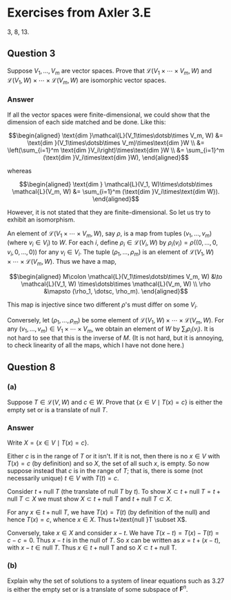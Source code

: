 # Exercises from Axler 3.E

3, 8, 13.

## Question 3

Suppose $V_1, \dots, V_m$ are vector spaces. Prove that
$\mathcal{L}(V_1\times\dotsb\times V_m, W)$ and $\mathcal{L}(V_1, W)
\times\dotsb\times \mathcal{L}(V_m, W)$ are isomorphic vector spaces.

### Answer

If all the vector spaces were finite-dimensional, we could show that
the dimension of each side matched and be done. Like this:

```math
\begin{aligned}
\text{dim }\mathcal{L}(V_1\times\dotsb\times V_m, W) 
  &= \text{dim }(V_1\times\dotsb\times V_m)\times\text{dim }W \\
  &= \left(\sum_{i=1}^m \text{dim }V_i\right)\times\text{dim }W \\
  &= \sum_{i=1}^m (\text{dim }V_i\times\text{dim }W), 
\end{aligned}
```

whereas

```math
\begin{aligned}
\text{dim } \mathcal{L}(V_1, W)\times\dotsb\times \mathcal{L}(V_m, W)
  &= \sum_{i=1}^m (\text{dim }V_i\times\text{dim W}).
  \end{aligned}
```

However, it is not stated that they are finite-dimensional. So let us
try to exhibit an isomorphism.

An element of $\mathcal{L}(V_1\times\dotsb\times V_m, W)$, say $\rho$,
is a map from tuples $(v_1, \dotsc, v_m)$ (where $v_i\in V_i$) to
$W$. For each $i$, define $\rho_i\in \mathcal{L}(V_i, W)$ by
$\rho_i(v_i) = \rho((0,\dotsc,0,v_i,0,\dotsc,0))$ for any $v_i\in
V_i$. The tuple $(\rho_1,\dotsc,\rho_m)$ is an element of
$\mathcal{L}(V_1, W) \times\dotsb\times \mathcal{L}(V_m, W)$. Thus we
have a map,

```math
\begin{aligned}
M\colon \mathcal{L}(V_1\times\dotsb\times V_m, W) &\to \mathcal{L}(V_1, W)
\times\dotsb\times \mathcal{L}(V_m, W) \\
\rho &\mapsto (\rho_1, \dotsc, \rho_m).
\end{aligned}
```

This map is injective since two different $\rho$'s must differ on some
$V_i$.

Conversely, let $(\rho_1,\dotsc,\rho_m)$ be some element of
$\mathcal{L}(V_1, W) \times\dotsb\times \mathcal{L}(V_m, W)$. For any
$(v_1,\dotsc,v_m)\in V_1\times\dotsb\times V_m$, we obtain an element
of $W$ by $\sum_i \rho_i(v_i)$. It is not hard to see that this is the
inverse of $M$. (It is not hard, but it is annoying, to check
linearity of all the maps, which I have not done here.)

## Question 8

### (a)

Suppose $T\in \mathcal{L}(V,W)$ and $c\in W$. Prove that $\{x\in V\mid
T(x) = c\}$ is either the empty set or is a translate of $\text{null }T$.

### Answer

Write $X = \{x\in V\mid T(x) = c\}$.

Either $c$ is in the range of $T$ or it isn't. If it is not, then
there is no $x\in V$ with $T(x)=c$ (by definition) and so $X$, the set
of all such $x$, is empty. So now suppose instead that $c$ is in the
range of $T$; that is, there is some (not necessarily unique) $t\in V$
with $T(t)=c$.

Consider $t+\text{null }T$ (the translate of $\text{null }T$ by
$t$). To show $X\subset t+\text{null }T = t+\text{null }T\subset X$ we
must show $X\subset t+\text{null }T$ and $t+\text{null }T\subset X$.

For any $x\in t+\text{null }T$, we have $T(x) = T(t)$ (by
definition of the null) and hence $T(x) = c$, whence $x\in X$. Thus
t+\text{null }T \subset X$.

Conversely, take $x\in X$ and consider $x-t$. We have
$T(x-t)=T(x)-T(t)=c-c=0$. Thus $x-t$ is in the null of $T$. So $x$
can be written as $x = t+(x-t)$, with $x-t\in\text{null }T$. Thus
$x\in t+\text{null T}$ and so $X\subset t+\text{null T}$.

### (b)

Explain why the set of solutions to a system of linear equations such
as 3.27 is either the empty set or is a translate of some subspace of $\mathbf{F}^n$.
